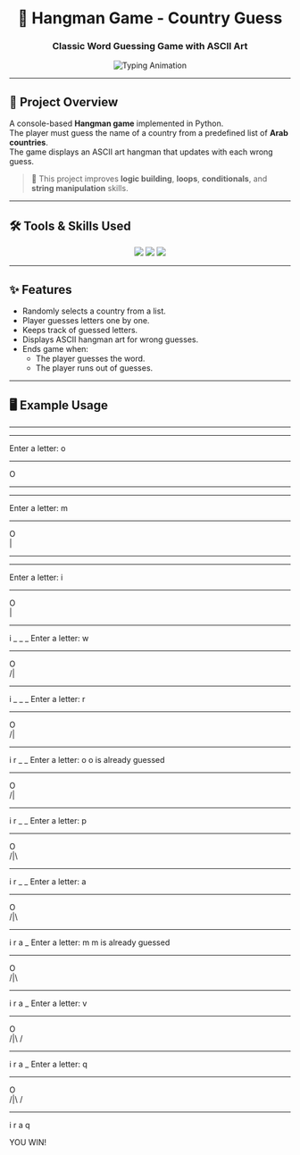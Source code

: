 <!-- Animated Header -->
<h1 align="center">🎯 Hangman Game - Country Guess</h1>
<h3 align="center">Classic Word Guessing Game with ASCII Art</h3>

<!-- Typing Animation -->
<p align="center">
  <img src="https://readme-typing-svg.herokuapp.com?size=20&duration=3000&color=2196F3&center=true&vCenter=true&width=600&lines=Word+Guessing;ASCII+Art+Display;Multiple+Wrong+Guesses+Allowed" alt="Typing Animation" />
</p>

---

## 📖 Project Overview
A console-based **Hangman game** implemented in Python.  
The player must guess the name of a country from a predefined list of **Arab countries**.  
The game displays an ASCII art hangman that updates with each wrong guess.

> 📌 This project improves **logic building**, **loops**, **conditionals**, and **string manipulation** skills.

---

## 🛠 Tools & Skills Used
<p align="center">
<img src="https://img.shields.io/badge/Python-3776AB?style=for-the-badge&logo=python&logoColor=white"/>
<img src="https://img.shields.io/badge/ASCII%20Art-000000?style=for-the-badge&logo=ascii&logoColor=white"/>
<img src="https://img.shields.io/badge/Game%20Logic-FF5722?style=for-the-badge&logo=joystick&logoColor=white"/>
</p>

---

## ✨ Features
- Randomly selects a country from a list.
- Player guesses letters one by one.
- Keeps track of guessed letters.
- Displays ASCII hangman art for wrong guesses.
- Ends game when:
  - The player guesses the word.
  - The player runs out of guesses.

---

## 🖥 Example Usage


*************
_ _ _ _
Enter a letter: o
*************
  O  
     
     
*************
_ _ _ _
Enter a letter: m
*************
  O  
  |  
     
*************
_ _ _ _
Enter a letter: i
*************
  O  
  |  
     
*************
i _ _ _
Enter a letter: w
*************
  O  
 /|  
     
*************
i _ _ _
Enter a letter: r
*************
  O  
 /|  
     
*************
i r _ _
Enter a letter: o
o is already guessed
*************
  O  
 /|  
     
*************
i r _ _
Enter a letter: p
*************
  O  
 /|\
     
*************
i r _ _
Enter a letter: a
*************
  O  
 /|\
     
*************
i r a _
Enter a letter: m
m is already guessed
*************
  O  
 /|\
     
*************
i r a _
Enter a letter: v
*************
  O  
 /|\\
 /   
*************
i r a _
Enter a letter: q
*************
  O  
 /|\\
 /    
*************
i r a q

YOU WIN!
